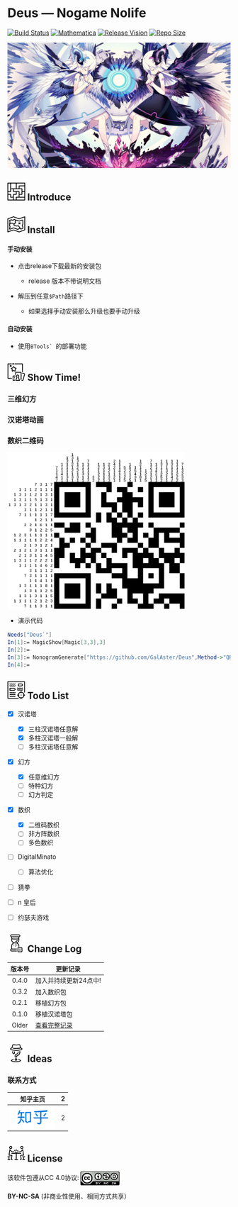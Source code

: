 # Deus — Nogame Nolife

[![Build Status](https://travis-ci.org/GalAster/Deus.svg?branch=master)](https://travis-ci.org/GalAster/Deus)
[![Mathematica](https://img.shields.io/badge/Mathematica-%3E%3D10.0-brightgreen.svg)](https://www.wolfram.com/mathematica/)
[![Release Vision](https://img.shields.io/badge/release-v0.3.2-ff69b4.svg)](https://github.com/GalAster/Deus/releases)
[![Repo Size](https://img.shields.io/github/repo-size/badges/shields.svg)](https://github.com/GalAster/Deus)

![Background](https://raw.githubusercontent.com/GalAster/Deus/master/Resources/pic/MainPage.jpg)

## ![项目简介](https://raw.githubusercontent.com/GalAster/Deus/master/Resources/ico/board-game-blocks.png) Introduce



## ![安装方式](https://raw.githubusercontent.com/GalAster/Deus/master/Resources/ico/board-game-map.png) Install

#### 手动安装

- 点击release下载最新的安装包

  - release 版本不带说明文档

- 解压到任意`$Path`路径下

  - 如果选择手动安装那么升级也要手动升级

#### 自动安装

- 使用``BTools` ``的部署功能

## ![意见建议](https://raw.githubusercontent.com/GalAster/Deus/master/Resources/ico/board-game-box.png) Show Time!

### 三维幻方

### 汉诺塔动画

### 数织二维码

<img src="https://raw.githubusercontent.com/GalAster/Deus/master/Resources/pic/Nonograms.png" alt="CC协议" width = "400" align=center />



- 演示代码

```Mathematica
Needs["Deus`"]
In[1]:= MagicShow[Magic[3,3],3]
In[2]:=
In[3]:= NonogramGenerate["https://github.com/GalAster/Deus",Method->"QR"]
In[4]:=
```
## ![计划项目](https://raw.githubusercontent.com/GalAster/Deus/master/Resources/ico/battleship.png) Todo List

- [x] 汉诺塔
  - [x] 三柱汉诺塔任意解
  - [x] 多柱汉诺塔一般解
  - [ ] 多柱汉诺塔任意解
- [x] 幻方
  - [x] 任意维幻方
  - [ ] 特种幻方
  - [ ] 幻方判定
- [x] 数织
  - [x] 二维码数织
  - [ ] 非方阵数织
  - [ ] 多色数织
- [ ] DigitalMinato
  - [ ] 算法优化
- [ ] 猜拳
- [ ] n 皇后
- [ ] 约瑟夫游戏


## ![更新日志](https://raw.githubusercontent.com/GalAster/Deus/master/Resources/ico/hourglass.png) Change Log

| 版本号 |更新记录 |
|:-----:| --- 
| 0.4.0 | 加入并持续更新24点中!
| 0.3.2 | 加入数织包
| 0.2.1 | 移植幻方包
| 0.1.0 | 移植汉诺塔包
| Older | [查看完整记录](https://github.com/GalAster/Deus/blob/master/Resources/Change%20Log%20Full.md)

## ![意见建议](https://raw.githubusercontent.com/GalAster/Deus/master/Resources/ico/board-games-with-roles.png) Ideas

### 联系方式


|知乎主页|  2|
|:-:|:-:|
| [<img src="https://raw.githubusercontent.com/GalAster/Deus/master/Resources/pic/Logo_Zhihu.png" alt="知乎链接" width = "100" align=center />](https://www.zhihu.com/people/GalAster) | 2 |


## ![许可协议](https://raw.githubusercontent.com/GalAster/Deus/master/Resources/ico/board-gaming.png) License

该软件包遵从CC 4.0协议: <img src="https://raw.githubusercontent.com/GalAster/Deus/master/Resources/ico/CC40_BY+NC+SA.png" alt="CC协议" align=center />

**BY-NC-SA** (非商业性使用、相同方式共享）